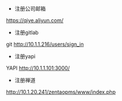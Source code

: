 - 注册公司邮箱

https://qiye.aliyun.com/

- 注册gitlab

git http://10.1.1.216/users/sign_in  

- 注册yapi

YAPI http://10.1.1.101:3000/

- 注册禅道

http://10.1.20.241/zentaopms/www/index.php

